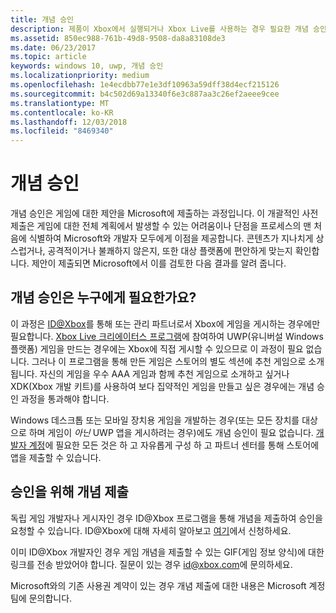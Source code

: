 ```yaml
---
title: 개념 승인
description: 제품이 Xbox에서 실행되거나 Xbox Live를 사용하는 경우 필요한 개념 승인을 위해 제품을 제출하는 방법을 알아봅니다.
ms.assetid: 850ec988-761b-49d8-9508-da8a83108de3
ms.date: 06/23/2017
ms.topic: article
keywords: windows 10, uwp, 개념 승인
ms.localizationpriority: medium
ms.openlocfilehash: 1e4ecdbb77e1e3df10963a59dff38d4ecf215126
ms.sourcegitcommit: b4c502d69a13340f6e3c887aa3c26ef2aeee9cee
ms.translationtype: MT
ms.contentlocale: ko-KR
ms.lasthandoff: 12/03/2018
ms.locfileid: "8469340"
---
```

# <a name="concept-approval"></a>개념 승인

개념 승인은 게임에 대한 제안을 Microsoft에 제출하는 과정입니다. 이 개괄적인 사전 제출은 게임에 대한 전체 계획에서 발생할 수 있는 어려움이나 단점을 프로세스의 맨 처음에 식별하여 Microsoft와 개발자 모두에게 이점을 제공합니다. 콘텐츠가 지나치게 상스럽거나, 공격적이거나 불쾌하지 않은지, 또한 대상 플랫폼에 편안하게 맞는지 확인합니다. 제안이 제출되면 Microsoft에서 이를 검토한 다음 결과를 알려 줍니다.

## <a name="who-needs-concept-approval"></a>개념 승인은 누구에게 필요한가요?

이 과정은 [ID@Xbox](http://www.xbox.com/Developers/id)를 통해 또는 관리 파트너로서 Xbox에 게임을 게시하는 경우에만 필요합니다. [Xbox Live 크리에이터스 프로그램](https://developer.microsoft.com/games/xbox/xboxlive/creator)에 참여하여 UWP(유니버설 Windows 플랫폼) 게임을 만드는 경우에는 Xbox에 직접 게시할 수 있으므로 이 과정이 필요 없습니다. 그러나 이 프로그램을 통해 만든 게임은 스토어의 별도 섹션에 추천 게임으로 소개됩니다. 자신의 게임을 우수 AAA 게임과 함께 추천 게임으로 소개하고 싶거나 XDK(Xbox 개발 키트)를 사용하여 보다 집약적인 게임을 만들고 싶은 경우에는 개념 승인 과정을 통과해야 합니다.

Windows 데스크톱 또는 모바일 장치용 게임을 개발하는 경우(또는 모든 장치를 대상으로 하며 게임이 *아닌* UWP 앱을 게시하려는 경우)에도 개념 승인이 필요 없습니다. [개발자 계정](https://go.microsoft.com/fwlink/?LinkId=817223)에 필요한 모든 것은 하 고 자유롭게 구성 하 고 파트너 센터를 통해 스토어에 앱을 제출할 수 있습니다.

## <a name="submit-your-concept-for-approval"></a>승인을 위해 개념 제출

독립 게임 개발자나 게시자인 경우 ID@Xbox 프로그램을 통해 개념을 제출하여 승인을 요청할 수 있습니다. ID@Xbox에 대해 자세히 알아보고 [여기](http://www.xbox.com/Developers/id)에서 신청하세요.

이미 ID@Xbox 개발자인 경우 게임 개념을 제출할 수 있는 GIF(게임 정보 양식)에 대한 링크를 전송 받았어야 합니다. 질문이 있는 경우 [id@xbox.com](mailto:id@xbox.com)에 문의하세요.

Microsoft와의 기존 사용권 계약이 있는 경우 개념 제출에 대한 내용은 Microsoft 계정 팀에 문의합니다.